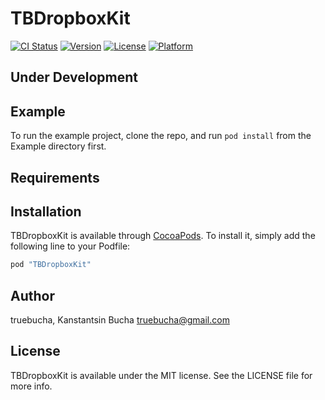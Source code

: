 # TBDropboxKit

[![CI Status](http://img.shields.io/travis/truebucha/TBDropboxKit.svg?style=flat)](https://travis-ci.org/truebucha/TBDropboxKit)
[![Version](https://img.shields.io/cocoapods/v/TBDropboxKit.svg?style=flat)](http://cocoapods.org/pods/TBDropboxKit)
[![License](https://img.shields.io/cocoapods/l/TBDropboxKit.svg?style=flat)](http://cocoapods.org/pods/TBDropboxKit)
[![Platform](https://img.shields.io/cocoapods/p/TBDropboxKit.svg?style=flat)](http://cocoapods.org/pods/TBDropboxKit)
## Under Development

## Example

To run the example project, clone the repo, and run `pod install` from the Example directory first.

## Requirements

## Installation

TBDropboxKit is available through [CocoaPods](http://cocoapods.org). To install
it, simply add the following line to your Podfile:

```ruby
pod "TBDropboxKit"
```

## Author

truebucha, Kanstantsin Bucha truebucha@gmail.com

## License

TBDropboxKit is available under the MIT license. See the LICENSE file for more info.
